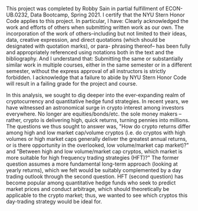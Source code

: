 This project was completed by Robby Sain in partial fulfillment of ECON-UB.0232, Data Bootcamp, Spring 2021. I certify that the NYU Stern Honor Code applies to this project. In particular, I have: Clearly acknowledged the work and efforts of others when submitting written work as our own. The incorporation of the work of others–including but not limited to their ideas, data, creative expression, and direct quotations (which should be designated with quotation marks), or para- phrasing thereof– has been fully and appropriately referenced using notations both in the text and the bibliography. And I understand that: Submitting the same or substantially similar work in multiple courses, either in the same semester or in a different semester, without the express approval of all instructors is strictly forbidden. I acknowledge that a failure to abide by NYU Stern Honor Code will result in a failing grade for the project and course.

In this analysis, we sought to dig deeper into the ever-expanding realm of cryptocurrency and quantitative hedge fund strategies. In recent years, we have witnessed an astronomical surge in crypto interest among investors everywhere. No longer are equities/bonds/etc. the sole money makers – rather, crypto is delivering high, quick returns, turning pennies into millions. The questions we thus sought to answer was, "How do crypto returns differ among high and low market cap/volume cryptos (i.e. do cryptos with high volumes or high market caps generally deliver the greatest annual returns, or is there opportunity in the overlooked, low volume/market cap market)?" and "Between high and low volume/market cap cryptos, which market is more suitable for high frequency trading strategies (HFT)?" The former question assumes a more fundamental long-term approach (looking at yearly returns), which we felt would be suitably complemented by a day trading outlook through the second question. HFT (second question) has become popular among quantitative hedge funds who seek to predict market prices and conduct arbitrage, which should theoretically be applicable to the crypto market; thus, we wanted to see which cryptos this day-trading strategy would be ideal for.

